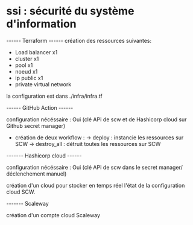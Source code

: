 # ssi : sécurité du système d'information

------ Terraform ------
création des ressources suivantes:

  - Load balancer x1
  - cluster x1
  - pool x1
  - noeud x1
  - ip public x1
  - private virtual network

la configuration est dans ./infra/infra.tf

------ GitHub Action ------

configuration nécéssaire : Oui (clé API de scw et de Hashicorp cloud sur Github secret manager)

- création de deux workflow :
  -> deploy : instancie les ressources sur SCW
  -> destroy_all : détruit toutes les ressources sur SCW 

------- Hashicorp cloud ------

configuration nécéssaire : Oui (clé API de scw dans le secret manager/ déclenchement manuel)

création d'un cloud pour stocker en temps réel l'état de la configuration cloud SCW.

------- Scaleway

création d'un compte cloud Scaleway
